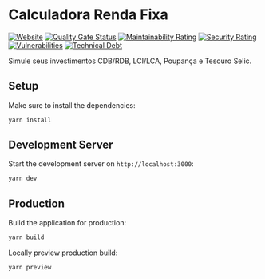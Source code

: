 # Calculadora Renda Fixa

[![Website](https://img.shields.io/website?down_message=offline&label=rendafixa.github.io&up_message=online&url=https%3A%2F%2Frendafixa.github.io)](https://rendafixa.github.io)
[![Quality Gate Status](https://sonarcloud.io/api/project_badges/measure?project=rendafixa_rendafixa.github.io&metric=alert_status)](https://sonarcloud.io/summary/new_code?id=rendafixa_rendafixa.github.io)
[![Maintainability Rating](https://sonarcloud.io/api/project_badges/measure?project=rendafixa_rendafixa.github.io&metric=sqale_rating)](https://sonarcloud.io/summary/new_code?id=rendafixa_rendafixa.github.io)
[![Security Rating](https://sonarcloud.io/api/project_badges/measure?project=rendafixa_rendafixa.github.io&metric=security_rating)](https://sonarcloud.io/summary/new_code?id=rendafixa_rendafixa.github.io)
[![Vulnerabilities](https://sonarcloud.io/api/project_badges/measure?project=rendafixa_rendafixa.github.io&metric=vulnerabilities)](https://sonarcloud.io/summary/new_code?id=rendafixa_rendafixa.github.io)
[![Technical Debt](https://sonarcloud.io/api/project_badges/measure?project=rendafixa_rendafixa.github.io&metric=sqale_index)](https://sonarcloud.io/summary/new_code?id=rendafixa_rendafixa.github.io)

Simule seus investimentos CDB/RDB, LCI/LCA, Poupança e Tesouro Selic.


## Setup

Make sure to install the dependencies:

```bash
yarn install
```

## Development Server

Start the development server on `http://localhost:3000`:

```bash
yarn dev
```

## Production

Build the application for production:

```bash
yarn build
```

Locally preview production build:

```bash
yarn preview
```